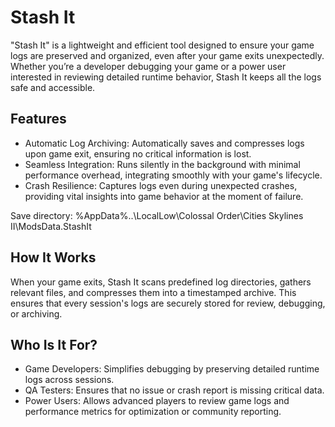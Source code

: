 # Stash It

"Stash It" is a lightweight and efficient tool designed to ensure your game logs are preserved and organized, even after your game exits unexpectedly. Whether you’re a developer debugging your game or a power user interested in reviewing detailed runtime behavior, Stash It keeps all the logs safe and accessible.

## Features

- Automatic Log Archiving: Automatically saves and compresses logs upon game exit, ensuring no critical information is lost.
- Seamless Integration: Runs silently in the background with minimal performance overhead, integrating smoothly with your game's lifecycle.
- Crash Resilience: Captures logs even during unexpected crashes, providing vital insights into game behavior at the moment of failure.

Save directory: %AppData%\..\LocalLow\Colossal Order\Cities Skylines II\ModsData\.StashIt

## How It Works

When your game exits, Stash It scans predefined log directories, gathers relevant files, and compresses them into a timestamped archive. This ensures that every session's logs are securely stored for review, debugging, or archiving.

## Who Is It For?

- Game Developers: Simplifies debugging by preserving detailed runtime logs across sessions.
- QA Testers: Ensures that no issue or crash report is missing critical data.
- Power Users: Allows advanced players to review game logs and performance metrics for optimization or community reporting.